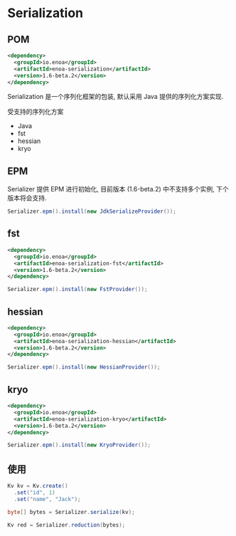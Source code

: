 

# Serialization

## POM

```xml
<dependency>
  <groupId>io.enoa</groupId>
  <artifactId>enoa-serialization</artifactId>
  <version>1.6-beta.2</version>
</dependency>
```

Serialization 是一个序列化框架的包装, 默认采用 Java 提供的序列化方案实现.

受支持的序列化方案

- Java
- fst
- hessian
- kryo

## EPM

Serializer 提供 EPM 进行初始化, 目前版本 (1.6-beta.2) 中不支持多个实例, 下个版本将会支持. 

```java
Serializer.epm().install(new JdkSerializeProvider());
```

## fst

```xml
<dependency>
  <groupId>io.enoa</groupId>
  <artifactId>enoa-serialization-fst</artifactId>
  <version>1.6-beta.2</version>
</dependency>
```

```java
Serializer.epm().install(new FstProvider());
```

## hessian

```xml
<dependency>
  <groupId>io.enoa</groupId>
  <artifactId>enoa-serialization-hessian</artifactId>
  <version>1.6-beta.2</version>
</dependency>
```


```java
Serializer.epm().install(new HessianProvider());
```


## kryo

```xml
<dependency>
  <groupId>io.enoa</groupId>
  <artifactId>enoa-serialization-kryo</artifactId>
  <version>1.6-beta.2</version>
</dependency>
```


```java
Serializer.epm().install(new KryoProvider());
```

## 使用

```java
Kv kv = Kv.create()
  .set("id", 1)
  .set("name", "Jack");

byte[] bytes = Serializer.serialize(kv);

Kv red = Serializer.reduction(bytes);
```


